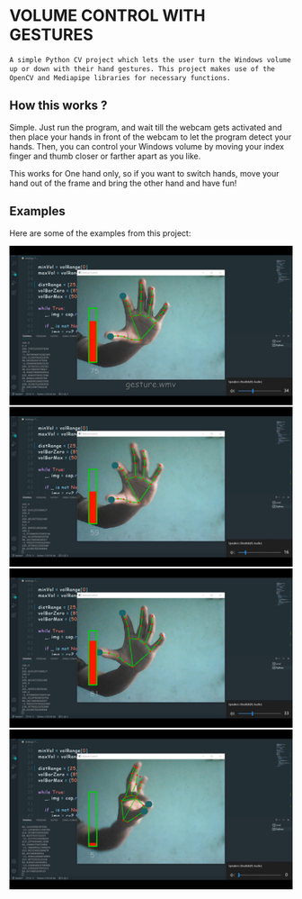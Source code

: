 # VOLUME CONTROL WITH GESTURES

    A simple Python CV project which lets the user turn the Windows volume up or down with their hand gestures. This project makes use of the OpenCV and Mediapipe libraries for necessary functions.

## How this works ?

Simple. Just run the program, and wait till the webcam gets activated and then place your hands in front of the webcam to let the program detect your hands. Then, you can control your Windows volume by moving your index finger and thumb closer or farther apart as you like. 

This works for One hand only, so if you want to switch hands, move your hand out of the frame and bring the other hand and have fun!


## Examples

Here are some of the examples from this project:

![](example-1.png)
![](example-2.png)
![](example-3.png)
![](example-4.png)